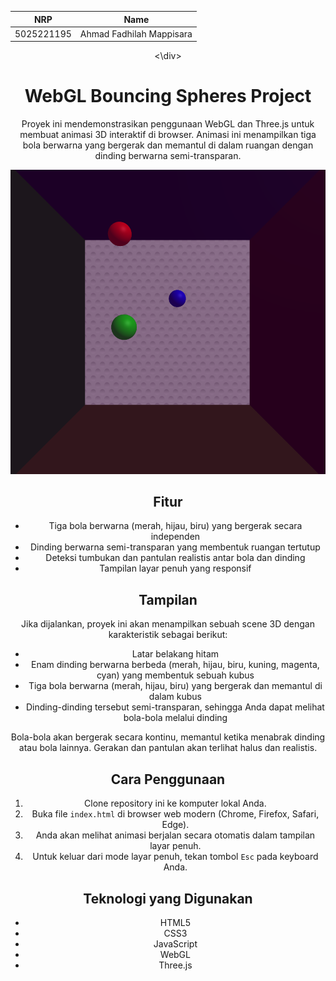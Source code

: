<div align=center>

|    NRP     |      Name      |
| :--------: | :------------: |
| 5025221195 | Ahmad Fadhilah Mappisara |

<\div>

# WebGL Bouncing Spheres Project

Proyek ini mendemonstrasikan penggunaan WebGL dan Three.js untuk membuat animasi 3D interaktif di browser. Animasi ini menampilkan tiga bola berwarna yang bergerak dan memantul di dalam ruangan dengan dinding berwarna semi-transparan.

![image](Screenshot.png)

## Fitur

- Tiga bola berwarna (merah, hijau, biru) yang bergerak secara independen
- Dinding berwarna semi-transparan yang membentuk ruangan tertutup
- Deteksi tumbukan dan pantulan realistis antar bola dan dinding
- Tampilan layar penuh yang responsif

## Tampilan

Jika dijalankan, proyek ini akan menampilkan sebuah scene 3D dengan karakteristik sebagai berikut:

- Latar belakang hitam
- Enam dinding berwarna berbeda (merah, hijau, biru, kuning, magenta, cyan) yang membentuk sebuah kubus
- Tiga bola berwarna (merah, hijau, biru) yang bergerak dan memantul di dalam kubus
- Dinding-dinding tersebut semi-transparan, sehingga Anda dapat melihat bola-bola melalui dinding

Bola-bola akan bergerak secara kontinu, memantul ketika menabrak dinding atau bola lainnya. Gerakan dan pantulan akan terlihat halus dan realistis.

## Cara Penggunaan

1. Clone repository ini ke komputer lokal Anda.
2. Buka file `index.html` di browser web modern (Chrome, Firefox, Safari, Edge).
3. Anda akan melihat animasi berjalan secara otomatis dalam tampilan layar penuh.
4. Untuk keluar dari mode layar penuh, tekan tombol `Esc` pada keyboard Anda.

## Teknologi yang Digunakan

- HTML5
- CSS3
- JavaScript
- WebGL
- Three.js


